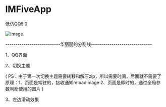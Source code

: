 IMFiveApp
=========

低仿QQ5.0

![image](https://github.com/chenqihui/IMFiveApp/blob/master/screenshots/IMFiveAppGif.gif)

---------------------------华丽丽的分割线------------------------------

1、QQ界面

2、切换主题

(
PS：由于第一次切换主题需要转移和解压zip，所以需要时间，后面就不需要了
原理：1、页面是常驻的，接收通知reloadImage
      2、页面是即时的，通过全局参数判断使用的图片
)

3、左边滑动效果
